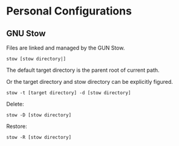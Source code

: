 # Personal Configurations

## GNU Stow

Files are linked and managed by the GUN Stow.

`stow [stow directory|]`

The default target directory is the parent root of current path.

Or the target directory and stow directory can be explicitly figured.

`stow -t [target directory] -d [stow directory]`

Delete:

`stow -D [stow directory]`

Restore:

`stow -R [stow directory]`
